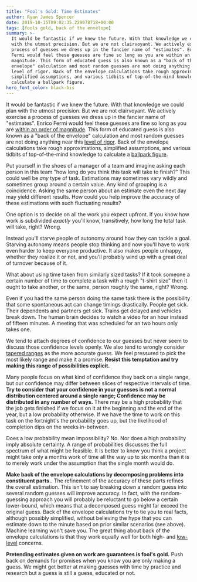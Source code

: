 ```yaml
---
title: "Fool's Gold: Time Estimates"
author: Ryan James Spencer
date: 2019-10-15T09:02:35.229078718+00:00
tags: [fools gold, back of the envelope]
summary: >-
  It would be fantastic if we knew the future. With that knowledge we could plan
  with the utmost precision. But we are not clairvoyant. We actively exercise a
  process of guesses we dress up in the fancier name of "estimates". Enrico
  Fermi would feel these guesses are fine so long as you are within an order of
  magnitude. This form of educated guess is also known as a "back of the
  envelope" calculation and most random guesses are not doing anything near this
  level of rigor. Back of the envelope calculations take rough approximations,
  simplified assumptions, and various tidbits of top-of-the-mind knowledge to
  calculate a ballpark figure.
hero_font_color: black-bis
---
```


It would be fantastic if we knew the future. With that knowledge we could plan
with the utmost precision. But we are not clairvoyant. We actively exercise a
process of guesses we dress up in the fancier name of "estimates". Enrico Fermi
would feel these guesses are fine so long as you are [within an order of
magnitude](https://en.wikipedia.org/wiki/Back-of-the-envelope_calculation). This
form of educated guess is also known as a "back of the envelope" calculation and
most random guesses are not doing anything near this [level of
rigor](https://www.wired.com/story/how-to-get-better-at-back-of-the-envelope-calculations/).
Back of the envelope calculations take rough approximations, simplified
assumptions, and various tidbits of top-of-the-mind knowledge to calculate a
[ballpark figure](https://en.wiktionary.org/wiki/ballpark_figure).

Put yourself in the shoes of a manager of a team and imagine asking each person
in this team "how long do you think this task will take to finish?" This could
well be _any_ type of task. Estimations may sometimes vary wildly and sometimes
group around a certain value. Any kind of grouping is a coincidence. Asking the
same person about an estimate even the next day may yield different results. How
could you help improve the accuracy of these estimations with such fluctuating
results?

One option is to decide on all the work you expect upfront. If you know how work
is subdivided _exactly_ you'll know, transitively, how long the total task will
take, right? Wrong.

Instead you'll starve people of autonomy around how they can tackle a goal.
Starving autonomy means people stop thinking and now you'll have to work even
harder to keep everyone productive. It also makes people unhappy, whether they
realize it or not, and you'll probably wind up with a great deal of turnover
because of it.

What about using time taken from similarly sized tasks? If it took someone a
certain number of time to complete a task with a rough "t-shirt size" then it
ought to take another, or the same, person roughly the same, right? Wrong.

Even if you had the same person doing the same task there is the possibility
that some spontaneous act can change timings drastically. People get sick. Their
dependents and partners get sick. Trains get delayed and vehicles break down.
The human brain decides to watch a video for an hour instead of fifteen minutes.
A meeting that was scheduled for an two hours only takes one.

We tend to attach degrees of confidence to our guesses but never seem to discuss
those confidence levels openly. We also tend to wrongly consider [tapered
ranges](https://blog.codinghorror.com/how-good-an-estimator-are-you-part-ii/) as
the more accurate guess. We feel pressured to pick the most likely range and
make it a promise. **Resist this temptation and try making this range of
possibilities explicit.**

Many people focus on what kind of confidence they back on a single range, but
our confidence may differ between slices of respective intervals of time. **Try
to consider that your confidence in your guesses is not a normal distribution
centered around a single range; Confidence may be distributed in any number of
ways.** There may be a high probability that the job gets finished if we focus
on it at the beginning and the end of the year, but a low probability otherwise.
If we have the time to work on this task on the fortnight's the probability goes
up, but the likelihood of completion dips on the weeks in-between.

Does a low probability mean impossibility? No. Nor does a high probability imply
absolute certainty. A range of probabilities discusses the full spectrum of what
might be feasible. It is better to know you think a project might take only a
months work of time all the way up to six months than it is to merely work under
the assumption that the single month would do.

**Make back of the envelope calculations by decomposing problems into
constituent parts.**. The refinement of the accuracy of these parts refines the
overall estimation. This isn't to say breaking down a random guess into several
random guesses will improve accuracy. In fact, with the random-guessing approach
you will probably be reluctant to go below a certain lower-bound, which means
that a decomposed guess might far exceed the original guess. Back of the
envelope calculations try to tie you to real facts, although possibly
simplified, without believing the hype that you can estimate down to the minute
based on prior similar scenarios (see above). Machine learning won't save you.
The great thing about back of the envelope calculations is that they work
equally well for both high- and
[low-level](http://highscalability.com/blog/2011/1/26/google-pro-tip-use-back-of-the-envelope-calculations-to-choo.html)
concerns.

**Pretending estimates given on work are guarantees is fool's gold.** Push back
on demands for promises when you know you are only making a guess. We might get
better at making guesses with time by practice and research but a guess is still
a guess, educated or not.

